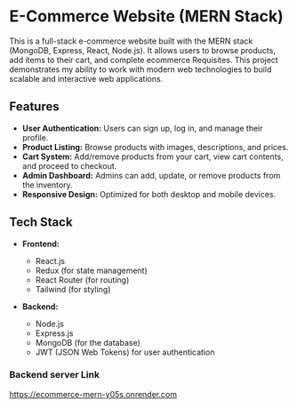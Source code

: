 # E-Commerce Website (MERN Stack)

This is a full-stack e-commerce website built with the MERN stack (MongoDB, Express, React, Node.js). 
It allows users to browse products, add items to their cart, and complete ecommerce Requisites. 
This project demonstrates my ability to work with modern web technologies to build scalable and interactive web applications.

## Features

- **User Authentication:** Users can sign up, log in, and manage their profile.
- **Product Listing:** Browse products with images, descriptions, and prices.
- **Cart System:** Add/remove products from your cart, view cart contents, and proceed to checkout.
- **Admin Dashboard:** Admins can add, update, or remove products from the inventory.
- **Responsive Design:** Optimized for both desktop and mobile devices.

## Tech Stack

- **Frontend:**
  - React.js
  - Redux (for state management)
  - React Router (for routing)
  - Tailwind (for styling)

- **Backend:**
  - Node.js
  - Express.js
  - MongoDB (for the database)
  - JWT (JSON Web Tokens) for user authentication

### Backend server Link
   https://ecommerce-mern-y05s.onrender.com
